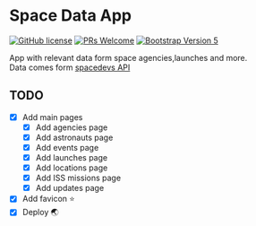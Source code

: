 # Space Data App
[![GitHub license](https://img.shields.io/github/license/Naereen/StrapDown.js.svg)](https://github.com/GabrielCrackPro/space-data-app/master/LICENSE)
[![PRs Welcome](https://img.shields.io/badge/PRs-welcome-brightgreen.svg?style=flat-square)](https://github.com/GabrielCrackPro/space-data-app/pulls)
[![Bootstrap Version 5](https://img.shields.io/badge/Bootstrap-5.0-blueviolet?style=flat-square&logo=bootstrap)](https://getbootstrap.com/docs/versions/)

App with relevant data form space agencies,launches and more. <br>
Data comes form <a href="https://thespacedevs.com/llapi" target="blank">spacedevs API</a>

## TODO
- [x] Add main pages
  - [x] Add agencies page
  - [x] Add astronauts page
  - [x] Add events page
  - [x] Add launches page
  - [x] Add locations page
  - [x] Add ISS missions page
  - [x] Add updates page
- [x] Add favicon ⭐️
- [x] Deploy 🌏 
